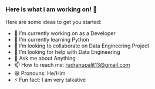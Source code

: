 ### Here is what i am working on! 👋



Here are some ideas to get you started:

- 🔭 I’m currently working on as a Developer
- 🌱 I’m currently learning Python
- 👯 I’m looking to collaborate on Data Engineering Project
- 🤔 I’m looking for help with Data Engineering
- 💬 Ask me about Anything
- 📫 How to reach me: rudranupalit13@gmail.com
- 😄 Pronouns: He/Him
- ⚡ Fun fact: I am very talkative

